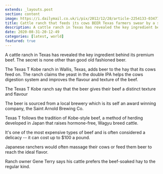```yaml
---
extends: _layouts.post
section: content
image: https://i.dailymail.co.uk/i/pix/2012/12/28/article-2254133-034777530000044D-25_1024x615_large.jpg 
title: Cattle ranch that feeds its cows BEER Texas farmers swear by a secret ingredient that makes beef juicer 
description: A cattle ranch in Texas has revealed the key ingredient behind its premium beef beer. The Texas T Kobe ranch in Wallis, Texas, adds beer to the hay that its cows feed on. 
date: 2020-08-31-20-12-49 
categories: [latest, world] 
featured: true 
--- 
```

A cattle ranch in Texas has revealed the key ingredient behind its premium beef. The secret is none other than good old fashioned beer.

The Texas T Kobe ranch in Wallis, Texas, adds beer to the hay that its cows feed on. The ranch claims the yeast in the double IPA helps the cows digestion system and improves the flavour and texture of the beef. 

The Texas T Kobe ranch say that the beer gives their beef a distinct texture and flavour

The beer is sourced from a local brewery which is its self an award winning company, the Saint Arnold Brewing Co.

Texas T follows the tradition of Kobe-style beef, a method of herding developed in Japan that raises hormone-free, Wagyu breed cattle. 

It's one of the most expensive types of beef and is often considered a delicacy -- it can cost up to $100 a pound. 

Japanese ranchers would often massage their cows or feed them beer to reach the ideal flavor.

 Ranch owner Gene Terry says his cattle prefers the beef-soaked hay to the regular kind.

 

